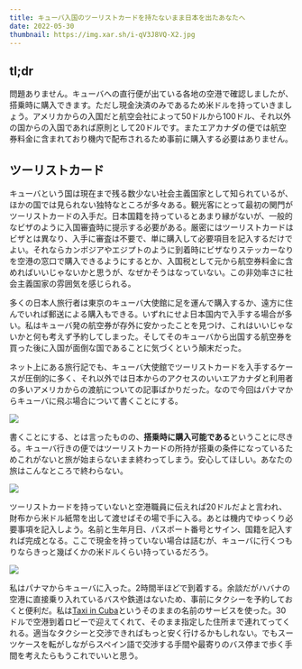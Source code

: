```yaml
---
title: キューバ入国のツーリストカードを持たないまま日本を出たあなたへ
date: 2022-05-30
thumbnail: https://img.xar.sh/i-qV3J8VQ-X2.jpg
---
```


## tl;dr

問題ありません。キューバへの直行便が出ている各地の空港で確認しましたが、搭乗時に購入できます。ただし現金決済のみであるため米ドルを持っていきましょう。アメリカからの入国だと航空会社によって50ドルから100ドル、それ以外の国からの入国であれば原則として20ドルです。またエアカナダの便では航空券料金に含まれており機内で配布されるため事前に購入する必要はありません。

## ツーリストカード

キューバという国は現在まで残る数少ない社会主義国家として知られているが、ほかの国では見られない独特なところが多々ある。観光客にとって最初の関門がツーリストカードの入手だ。日本国籍を持っているとあまり縁がないが、一般的なビザのように入国審査時に提示する必要がある。厳密にはツーリストカードはビザとは異なり、入手に審査は不要で、単に購入して必要項目を記入するだけでよい。それならカンボジアやエジプトのように到着時にビザなりステッカーなりを空港の窓口で購入できるようにするとか、入国税として元から航空券料金に含めればいいじゃないかと思うが、なぜかそうはなっていない。この非効率さに社会主義国家の雰囲気を感じられる。

多くの日本人旅行者は東京のキューバ大使館に足を運んで購入するか、遠方に住んでいれば郵送による購入もできる。いずれにせよ日本国内で入手する場合が多い。私はキューバ発の航空券が存外に安かったことを見つけ、これはいいじゃないかと何も考えず予約してしまった。そしてそのキューバから出国する航空券を買った後に入国が面倒な国であることに気づくという顛末だった。

ネット上にある旅行記でも、キューバ大使館でツーリストカードを入手するケースが圧倒的に多く、それ以外では日本からのアクセスのいいエアカナダと利用者の多いアメリカからの渡航についての記事ばかりだった。なので今回はパナマからキューバに飛ぶ場合について書くことにする。

![](https://img.xar.sh/i-pmnLW53-X2.jpg)

書くことにする、とは言ったものの、**搭乗時に購入可能である**ということに尽きる。キューバ行きの便ではツーリストカードの所持が搭乗の条件になっているためこれがないと旅が始まらないまま終わってしまう。安心してほしい。あなたの旅はこんなところで終わらない。

![](https://img.xar.sh/i-qV3J8VQ-X2.jpg)

ツーリストカードを持っていないと空港職員に伝えれば20ドルだよと言われ、財布から米ドル紙幣を出して渡せばその場で手に入る。あとは機内でゆっくり必要事項を記入しよう。名前と生年月日、パスポート番号とサイン、国籍を記入すれば完成となる。ここで現金を持っていない場合は詰むが、キューバに行くつもりならきっと幾ばくかの米ドルくらい持っているだろう。

![](https://img.xar.sh/i-tvbfgnj-X2.jpg)

私はパナマからキューバに入った。2時間半ほどで到着する。余談だがハバナの空港に直接乗り入れているバスや鉄道はないため、事前にタクシーを予約しておくと便利だ。私は[Taxi in Cuba](https://taxincuba.com/)というそのままの名前のサービスを使った。30ドルで空港到着ロビーで迎えてくれて、そのまま指定した住所まで連れてってくれる。適当なタクシーと交渉できればもっと安く行けるかもしれない。でもスーツケースを転がしながらスペイン語で交渉する手間や最寄りのバス停まで歩く手間を考えたらもうこれでいいと思う。
